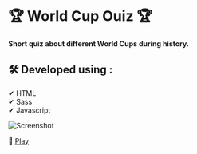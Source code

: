 # 🏆 World Cup Ouiz 🏆 

**Short quiz about different World Cups during history.**  


## 🛠 Developed using :
 ✔ HTML \
 ✔ Sass \
 ✔ Javascript
 
![Screenshot](https://user-images.githubusercontent.com/87431321/191947992-9e96df31-ec22-4063-8459-6bb948d34f45.png)

🔗 [Play](https://shimonsamay.github.io/Quiz-Game/)
